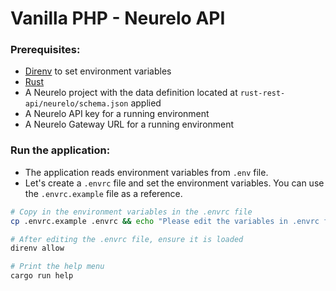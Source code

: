 # Vanilla PHP - Neurelo API

### Prerequisites:

- [Direnv](https://direnv.net/docs/installation.html) to set environment variables 
- [Rust](https://www.rust-lang.org/tools/install)
- A Neurelo project with the data definition located at `rust-rest-api/neurelo/schema.json` applied
- A Neurelo API key for a running environment
- A Neurelo Gateway URL for a running environment


### Run the application:

- The application reads environment variables from `.env` file.
- Let's create a `.envrc` file and set the environment variables. You can use the `.envrc.example` file as a reference.

```sh
# Copy in the environment variables in the .envrc file
cp .envrc.example .envrc && echo "Please edit the variables in .envrc file"

# After editing the .envrc file, ensure it is loaded
direnv allow

# Print the help menu
cargo run help
```